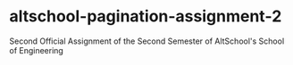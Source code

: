 # altschool-pagination-assignment-2
Second Official Assignment of the Second Semester of AltSchool's School of Engineering
